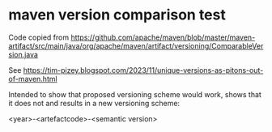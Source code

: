 
# maven version comparison test

Code copied from https://github.com/apache/maven/blob/master/maven-artifact/src/main/java/org/apache/maven/artifact/versioning/ComparableVersion.java

See https://tim-pizey.blogspot.com/2023/11/unique-versions-as-pitons-out-of-maven.html

Intended to show that proposed versioning scheme would work, shows that it does not and results in a new versioning scheme: 

&lt;year>-&lt;artefactcode>-&lt;semantic version> 




